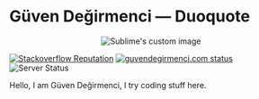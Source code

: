 # Güven Değirmenci — Duoquote
<p align="center">
  <img src="https://lambda.sx/2OF.png" alt="Sublime's custom image"/>
</p>

[![Stackoverflow Reputation](https://img.shields.io/stackexchange/stackoverflow/r/7493063?color=%2366ccff&logo=stackoverflow)](https://stackoverflow.com/users/7493063/guven-degirmenci)
[![guvendegirmenci.com status](https://img.shields.io/website?down_message=offline&label=guvendegirmenci.com&up_message=online&url=https%3A%2F%2Fguvendegirmenci.com)](https://guvendegirmenci.com)
![Server Status](https://img.shields.io/uptimerobot/status/m785555578-993136aab7bb4ff829023ffe?label=Server%20Status)

Hello, I am Güven Değirmenci, I try coding stuff here.
